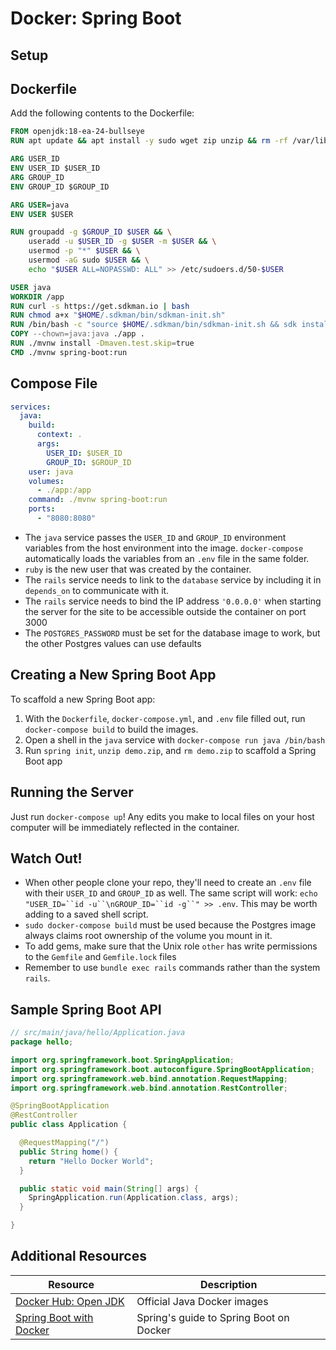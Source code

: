 # Docker: Spring Boot


## Setup


## Dockerfile

Add the following contents to the Dockerfile:

```dockerfile
FROM openjdk:18-ea-24-bullseye
RUN apt update && apt install -y sudo wget zip unzip && rm -rf /var/lib/apt/lists/*

ARG USER_ID
ENV USER_ID $USER_ID
ARG GROUP_ID
ENV GROUP_ID $GROUP_ID

ARG USER=java
ENV USER $USER

RUN groupadd -g $GROUP_ID $USER && \
    useradd -u $USER_ID -g $USER -m $USER && \
    usermod -p "*" $USER && \
    usermod -aG sudo $USER && \
    echo "$USER ALL=NOPASSWD: ALL" >> /etc/sudoers.d/50-$USER

USER java
WORKDIR /app
RUN curl -s https://get.sdkman.io | bash
RUN chmod a+x "$HOME/.sdkman/bin/sdkman-init.sh"
RUN /bin/bash -c "source $HOME/.sdkman/bin/sdkman-init.sh && sdk install springboot"
COPY --chown=java:java ./app .
RUN ./mvnw install -Dmaven.test.skip=true
CMD ./mvnw spring-boot:run
```

## Compose File

```yaml
services:
  java:
    build:
      context: .
      args:
        USER_ID: $USER_ID
        GROUP_ID: $GROUP_ID
    user: java
    volumes:
      - ./app:/app
    command: ./mvnw spring-boot:run
    ports:
      - "8080:8080"
```

* The `java` service passes the `USER_ID` and `GROUP_ID` environment variables from the host environment into the image. `docker-compose` automatically loads the variables from an `.env` file in the same folder.
* `ruby` is the new user that was created by the container.
* The `rails` service needs to link to the `database` service by including it in `depends_on` to communicate with it.
* The `rails` service needs to bind the IP address `'0.0.0.0'` when starting the server for the site to be accessible outside the container on port 3000
* The `POSTGRES_PASSWORD` must be set for the database image to work, but the other Postgres values can use defaults

## Creating a New Spring Boot App

To scaffold a new Spring Boot app:

1. With the `Dockerfile`, `docker-compose.yml`, and `.env` file filled out, run `docker-compose build` to build the images.
2. Open a shell in the `java` service with `docker-compose run java /bin/bash`
3. Run `spring init`, `unzip demo.zip`, and `rm demo.zip` to scaffold a Spring Boot app

## Running the Server

Just run `docker-compose up`! Any edits you make to local files on your host computer will be immediately reflected in the container.

## Watch Out!

* When other people clone your repo, they'll need to create an `.env` file with their `USER_ID` and `GROUP_ID` as well. The same script will work: `echo "USER_ID=``id -u``\nGROUP_ID=``id -g``" >> .env`. This may be worth adding to a saved shell script.
* `sudo docker-compose build` must be used because the Postgres image always claims root ownership of the volume you mount in it.
* To add gems, make sure that the Unix role `other` has write permissions to the `Gemfile` and `Gemfile.lock` files
* Remember to use `bundle exec rails` commands rather than the system `rails`.

## Sample Spring Boot API

```java
// src/main/java/hello/Application.java
package hello;

import org.springframework.boot.SpringApplication;
import org.springframework.boot.autoconfigure.SpringBootApplication;
import org.springframework.web.bind.annotation.RequestMapping;
import org.springframework.web.bind.annotation.RestController;

@SpringBootApplication
@RestController
public class Application {

  @RequestMapping("/")
  public String home() {
    return "Hello Docker World";
  }

  public static void main(String[] args) {
    SpringApplication.run(Application.class, args);
  }

}
```

## Additional Resources

| Resource | Description |
| --- | --- |
| [Docker Hub: Open JDK](https://hub.docker.com/_/openjdk) | Official Java Docker images |
| [Spring Boot with Docker](https://spring.io/guides/gs/spring-boot-docker/) | Spring's guide to Spring Boot on Docker |
